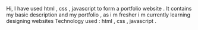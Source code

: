 Hi, I have used html , css , javascript to form a portfolio website .
It contains my basic description and my portfolio , as i m fresher i m currently learning designing websites 
Technology used : html , css , javascript .

